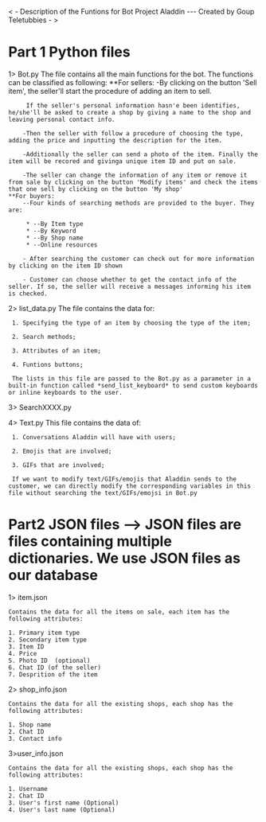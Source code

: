 < - Description of the Funtions for Bot Project Aladdin --- Created by Goup Teletubbies - > 

# Part 1 Python files

1> Bot.py
     The file contains all the main functions for the bot. The functions can be classified as following:
     **For sellers:
        -By clicking on the button 'Sell item', the seller'll start the procedure of adding an item to sell. 
         
         If the seller's personal information hasn'e been identifies, he/she'll be asked to create a shop by giving a name to the shop and leaving personal contact info.
        
        -Then the seller with follow a procedure of choosing the type, adding the price and inputting the description for the item.

        -Additionally the seller can send a photo of the item. Finally the item will be recored and givinga unique item ID and put on sale.

        -The seller can change the information of any item or remove it from sale by clicking on the button 'Modify items' and check the items that one sell by clicking on the button 'My shop'
    **For buyers:
        --Four kinds of searching methods are provided to the buyer. They are: 

         * --By Item type
         * --By Keyword
         * --By Shop name
         * --Online resources

        - After searching the customer can check out for more information by clicking on the item ID shown
 
        - Customer can choose whether to get the contact info of the seller. If so, the seller will receive a messages informing his item is checked.

2> list_data.py
     The file contains the data for:
     
     1. Specifying the type of an item by choosing the type of the item;

     2. Search methods;

     3. Attributes of an item; 
 
     4. Funtions buttons;

     The lists in this file are passed to the Bot.py as a parameter in a built-in function called *send_list_keyboard* to send custom keyboards or inline keyboards to the user.

3> SearchXXXX.py

4> Text.py
     This file contains the data of:
    
     1. Conversations Aladdin will have with users;

     2. Emojis that are involved;

     3. GIFs that are involved;
     
     If we want to modify text/GIFs/emojis that Aladdin sends to the customer, we can directly modify the corresponding variables in this file without searching the text/GIFs/emojsi in Bot.py



# Part2 JSON files --> JSON files are files containing multiple dictionaries. We use JSON files as our database

1> item.json
    
    Contains the data for all the items on sale, each item has the following attributes:
   
    1. Primary item type
    2. Secondary item type
    3. Item ID
    4. Price
    5. Photo ID  (optional)
    6. Chat ID (of the seller)
    7. Desprition of the item

2> shop_info.json
    
    Contains the data for all the existing shops, each shop has the following attributes:
   
    1. Shop name
    2. Chat ID
    3. Contact info

3>user_info.json

    Contains the data for all the existing shops, each shop has the following attributes:
   
    1. Username
    2. Chat ID
    3. User's first name (Optional)
    4. User's last name (Optional)
